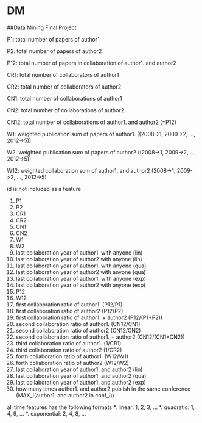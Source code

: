 # DM
##Data Mining Final Project


P1: total number of papers of author1

P2: total number of papers of author2

P12: total number of papers in collaboration of author1. and author2

CR1: total number of collaborators of author1

CR2: total number of collaborators of author2

CN1: total number of collaborations of author1

CN2: total number of collaborations of author2

CN12: total number of collaborations of author1. and author2 (=P12)

W1: weighted publication sum of papers of author1. ((2008->1, 2009->2, ..., 2012->5))

W2: weighted publication sum of papers of author2 ((2008->1, 2009->2, ..., 2012->5))

W12: weighted collaboration sum of author1. and author2 (2008->1, 2009->2, ..., 2012->5)

id is not included as a feature


1. P1
1. P2
1. CR1
1. CR2
1. CN1
1. CN2
1. W1
1. W2
1. last collaboration year of author1. with anyone (lin)
1. last collaboration year of author2 with anyone (lin)
1. last collaboration year of author1. with anyone (qua)
1. last collaboration year of author2 with anyone (qua)
1. last collaboration year of author1. with anyone (exp)
1. last collaboration year of author2 with anyone (exp)
1. P12
1. W12
1. first collaboration ratio of author1. (P12/P1)
1. first collaboration ratio of author2 (P12/P2)
1. first collaboration ratio of author1. + author2 (P12/(P1+P2))
1. second collaboration ratio of author1. (CN12/CN1)
1. second collaboration ratio of author2 (CN12/CN2)
1. second collaboration ratio of author1. + author2 (CN12/(CN1+CN2))
1. third collaboration ratio of author1. (1/CR1)
1. third collaboration ratio of author2 (1/CR2)
1. forth collaboration ratio of author1. (W12/W1)
1. forth collaboration ratio of author2 (W12/W2)
1. last collaboration year of author1. and author2 (lin)
1. last collaboration year of author1. and author2 (qua)
1. last collaboration year of author1. and author2 (exp)
1. how many times author1. and author2 publish in the same conference (MAX_i(author1. and author2 in conf_i))

all time features has the following formats
*. linear: 1, 2, 3, ...
*. quadratic: 1, 4, 9, ...
*. exponential: 2, 4, 8, ...


